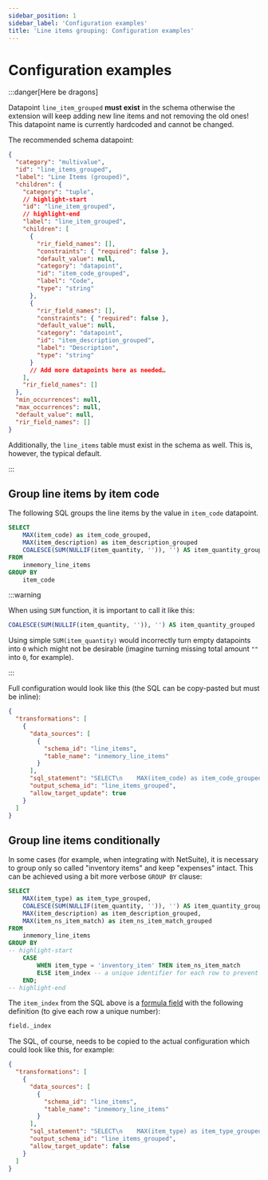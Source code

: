 ```yaml
---
sidebar_position: 1
sidebar_label: 'Configuration examples'
title: 'Line items grouping: Configuration examples'
---
```


# Configuration examples

:::danger[Here be dragons]

Datapoint `line_item_grouped` **must exist** in the schema otherwise the extension will keep adding new line items and not removing the old ones! This datapoint name is currently hardcoded and cannot be changed.

The recommended schema datapoint:

```json
{
  "category": "multivalue",
  "id": "line_items_grouped",
  "label": "Line Items (grouped)",
  "children": {
    "category": "tuple",
    // highlight-start
    "id": "line_item_grouped",
    // highlight-end
    "label": "line_item_grouped",
    "children": [
      {
        "rir_field_names": [],
        "constraints": { "required": false },
        "default_value": null,
        "category": "datapoint",
        "id": "item_code_grouped",
        "label": "Code",
        "type": "string"
      },
      {
        "rir_field_names": [],
        "constraints": { "required": false },
        "default_value": null,
        "category": "datapoint",
        "id": "item_description_grouped",
        "label": "Description",
        "type": "string"
      }
      // Add more datapoints here as needed…
    ],
    "rir_field_names": []
  },
  "min_occurrences": null,
  "max_occurrences": null,
  "default_value": null,
  "rir_field_names": []
}
```

Additionally, the `line_items` table must exist in the schema as well. This is, however, the typical default.

:::

## Group line items by item code

The following SQL groups the line items by the value in `item_code` datapoint.

```sql
SELECT
    MAX(item_code) as item_code_grouped,
    MAX(item_description) as item_description_grouped
    COALESCE(SUM(NULLIF(item_quantity, '')), '') AS item_quantity_grouped
FROM
    inmemory_line_items
GROUP BY
    item_code
```

:::warning

When using `SUM` function, it is important to call it like this:

```sql
COALESCE(SUM(NULLIF(item_quantity, '')), '') AS item_quantity_grouped
```

Using simple `SUM(item_quantity)` would incorrectly turn empty datapoints into `0` which might not be desirable (imagine turning missing total amount `""` into `0`, for example).

:::

Full configuration would look like this (the SQL can be copy-pasted but must be inline):

```json
{
  "transformations": [
    {
      "data_sources": [
        {
          "schema_id": "line_items",
          "table_name": "inmemory_line_items"
        }
      ],
      "sql_statement": "SELECT\n    MAX(item_code) as item_code_grouped,\n    MAX(item_description) as item_description_grouped\n    COALESCE(SUM(NULLIF(item_quantity, '')), '') AS item_quantity_grouped\nFROM\n    inmemory_line_items\nGROUP BY\n    item_code",
      "output_schema_id": "line_items_grouped",
      "allow_target_update": true
    }
  ]
}
```

## Group line items conditionally

In some cases (for example, when integrating with NetSuite), it is necessary to group only so called "inventory items" and keep "expenses" intact. This can be achieved using a bit more verbose `GROUP BY` clause:

```sql
SELECT
    MAX(item_type) as item_type_grouped,
    COALESCE(SUM(NULLIF(item_quantity, '')), '') AS item_quantity_grouped,
    MAX(item_description) as item_description_grouped,
    MAX(item_ns_item_match) as item_ns_item_match_grouped
FROM
    inmemory_line_items
GROUP BY
-- highlight-start
    CASE
        WHEN item_type = 'inventory_item' THEN item_ns_item_match
        ELSE item_index -- a unique identifier for each row to prevent grouping for 'expense' type rows
    END;
-- highlight-end
```

The `item_index` from the SQL above is a [formula field](../rossum-formulas/formula-fields.md) with the following definition (to give each row a unique number):

```py
field._index
```

The SQL, of course, needs to be copied to the actual configuration which could look like this, for example:

```json
{
  "transformations": [
    {
      "data_sources": [
        {
          "schema_id": "line_items",
          "table_name": "inmemory_line_items"
        }
      ],
      "sql_statement": "SELECT\n    MAX(item_type) as item_type_grouped,\n    COALESCE(SUM(NULLIF(item_quantity, '')), '') AS item_quantity_grouped,\n    MAX(item_description) as item_description_grouped,\n    MAX(item_ns_item_match) as item_ns_item_match_grouped\nFROM\n    inmemory_line_items\nGROUP BY\n    CASE\n        WHEN item_type = 'inventory_item' THEN item_ns_item_match\n        ELSE item_index -- a unique identifier for each row to prevent grouping for 'expense' type rows\n    END;",
      "output_schema_id": "line_items_grouped",
      "allow_target_update": false
    }
  ]
}
```
